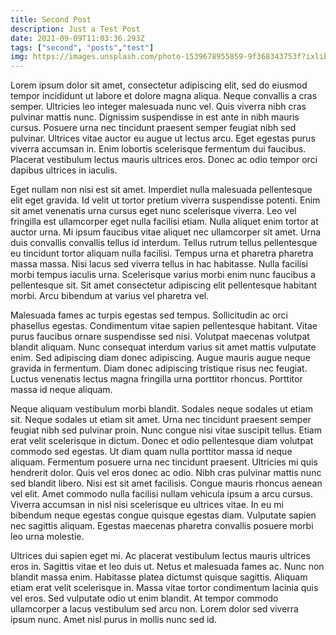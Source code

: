 ```yaml
---
title: Second Post
description: Just a Test Post
date: 2021-09-09T11:03:36.293Z
tags: ["second", "posts","test"]
img: https://images.unsplash.com/photo-1539678955859-9f368343753f?ixlib=rb-1.2.1&ixid=MnwxMjA3fDB8MHxleHBsb3JlLWZlZWR8Nnx8fGVufDB8fHx8&auto=format&fit=crop&w=500&q=60
---
```

Lorem ipsum dolor sit amet, consectetur adipiscing elit, sed do eiusmod tempor incididunt ut labore et dolore magna aliqua. Neque convallis a cras semper. Ultricies leo integer malesuada nunc vel. Quis viverra nibh cras pulvinar mattis nunc. Dignissim suspendisse in est ante in nibh mauris cursus. Posuere urna nec tincidunt praesent semper feugiat nibh sed pulvinar. Ultrices vitae auctor eu augue ut lectus arcu. Eget egestas purus viverra accumsan in. Enim lobortis scelerisque fermentum dui faucibus. Placerat vestibulum lectus mauris ultrices eros. Donec ac odio tempor orci dapibus ultrices in iaculis.

Eget nullam non nisi est sit amet. Imperdiet nulla malesuada pellentesque elit eget gravida. Id velit ut tortor pretium viverra suspendisse potenti. Enim sit amet venenatis urna cursus eget nunc scelerisque viverra. Leo vel fringilla est ullamcorper eget nulla facilisi etiam. Nulla aliquet enim tortor at auctor urna. Mi ipsum faucibus vitae aliquet nec ullamcorper sit amet. Urna duis convallis convallis tellus id interdum. Tellus rutrum tellus pellentesque eu tincidunt tortor aliquam nulla facilisi. Tempus urna et pharetra pharetra massa massa. Nisi lacus sed viverra tellus in hac habitasse. Nulla facilisi morbi tempus iaculis urna. Scelerisque varius morbi enim nunc faucibus a pellentesque sit. Sit amet consectetur adipiscing elit pellentesque habitant morbi. Arcu bibendum at varius vel pharetra vel.

Malesuada fames ac turpis egestas sed tempus. Sollicitudin ac orci phasellus egestas. Condimentum vitae sapien pellentesque habitant. Vitae purus faucibus ornare suspendisse sed nisi. Volutpat maecenas volutpat blandit aliquam. Nunc consequat interdum varius sit amet mattis vulputate enim. Sed adipiscing diam donec adipiscing. Augue mauris augue neque gravida in fermentum. Diam donec adipiscing tristique risus nec feugiat. Luctus venenatis lectus magna fringilla urna porttitor rhoncus. Porttitor massa id neque aliquam.

Neque aliquam vestibulum morbi blandit. Sodales neque sodales ut etiam sit. Neque sodales ut etiam sit amet. Urna nec tincidunt praesent semper feugiat nibh sed pulvinar proin. Nunc congue nisi vitae suscipit tellus. Etiam erat velit scelerisque in dictum. Donec et odio pellentesque diam volutpat commodo sed egestas. Ut diam quam nulla porttitor massa id neque aliquam. Fermentum posuere urna nec tincidunt praesent. Ultricies mi quis hendrerit dolor. Quis vel eros donec ac odio. Nibh cras pulvinar mattis nunc sed blandit libero. Nisi est sit amet facilisis. Congue mauris rhoncus aenean vel elit. Amet commodo nulla facilisi nullam vehicula ipsum a arcu cursus. Viverra accumsan in nisl nisi scelerisque eu ultrices vitae. In eu mi bibendum neque egestas congue quisque egestas diam. Vulputate sapien nec sagittis aliquam. Egestas maecenas pharetra convallis posuere morbi leo urna molestie.

Ultrices dui sapien eget mi. Ac placerat vestibulum lectus mauris ultrices eros in. Sagittis vitae et leo duis ut. Netus et malesuada fames ac. Nunc non blandit massa enim. Habitasse platea dictumst quisque sagittis. Aliquam etiam erat velit scelerisque in. Massa vitae tortor condimentum lacinia quis vel eros. Sed vulputate odio ut enim blandit. At tempor commodo ullamcorper a lacus vestibulum sed arcu non. Lorem dolor sed viverra ipsum nunc. Amet nisl purus in mollis nunc sed id.